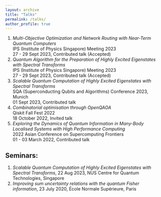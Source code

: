 ```yaml
---
layout: archive
title: "Talks"
permalink: /talks/
author_profile: true
---
```

1. *Multi-Objective Optimization and Network Routing with Near-Term Quantum Computers* <br> IPS (Institute of Physics Singapore) Meeting 2023 <br> 27 - 29 Sept 2023, Contributed talk (Accepted)
1. *Quantum Algorithm for the Preparation of Highly Excited Eigenstates with Spectral Transforms* <br> IPS (Institute of Physics Singapore) Meeting 2023 <br> 27 - 29 Sept 2023, Contributed talk (Accepted)
1. *Scalable Quantum Computation of Highly Excited Eigenstates with Spectral Transforms* <br> SQA (Superconducting Qubits and Algorithms) Conference 2023, Munich <br> 01 Sept 2023, Contributed talk
1. *Combinatorial optimisation through OpenQAOA* <br> Qiskit Fall Fest 2022 <br> 18 October 2022, Invited talk
1. *Exploring the Dynamics of Quantum Information in Many-Body Localised Systems with High Performance Computing* <br> 2022 Asian Conference on Supercomputing Frontiers <br> 01 - 03 March 2022, Contributed talk

## Seminars:
1. *Scalable Quantum Computation of Highly Excited Eigenstates with Spectral Transforms*, 22 Aug 2023, NUS Centre for Quantum Technologies, Singapore
1. *Improving sum uncertainty relations with the quantum Fisher information*, 23 July 2020, École Normale Supérieure, Paris
